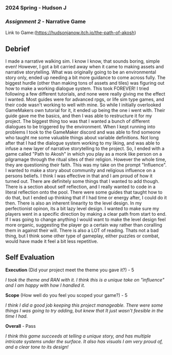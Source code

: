 ### **2024 Spring** - Hudson J
### *Assignment 2* - Narrative Game
Link to Game:(https://hudsonjanow.itch.io/the-path-of-akosh)


## **Debrief**
I made a narrative walking sim. I know I know, that sounds boring, simple even! However, I got a bit carried away when it came to making assets and narrative storytelling. What was originally going to be an environmental story only, ended up needing a bit more guidance to come across fully. The biggest hurdle (other than making tons of assets and tiles) was figuring out how to make a working dialogue system. This took FOREVER! I tried following a few different tutorials, and none were really giving me the effect I wanted. Most guides were for advanced rpgs, or life sim type games, and their code wasn't working to well with mine. So while I initially overlooked GameMakers own tutorial for it, it ended up being the one i went with. Their guide gave me the basics, and then I was able to restructure it for my project. The biggest thing too was that I wanted a bunch of different dialogues to be triggered by the environment. When I kept running into problems I took to the GameMaker discord and was able to find someone who taught me some valuable things about variable definitions. Not long after that I had the dialogue system working to my liking, and was able to infuse a new layer of narrative storytelling to the project. So, I ended with a game called "Path to Akosh" in which you play as a monk like person on a pilgramage through the ritual sites of their religion. However the whole time, they are questioning their faith. This was my take on the prompt "Influence". I wanted to make a story about community and religious influence on a persons beliefs. I think I was effective in that and I am proud of how it turned out. There are definitely some things that I wanted to add though. There is a section about self reflection, and I really wanted to code in a literal reflection onto the pool. There were some guides that taught how to do that, but I ended up thinking that if I had time or energy after, I could do it then. There is also an inherent linearity to the level design. In my perfectionist opinon, its a bit lazy level design. I wanted to make sure my players went in a specific direction by making a clear path from start to end. If I was going to change anything I would want to make the level design feel more organic, suggesting the player go a certain way rather than coralling them in against their will. There is also a LOT of reading. Thats not a bad thing, but I think some other type of gameplay, either puzzles or combat, would have made it feel a bit less repetitive. 



## **Self Evaluation**

**Execution** (Did your project meet the theme you gave it?) - 5

*I took the theme and RAN with it. I think this is a unique take on "influence" and I am happy with how I handled it.*


**Scope** (How well do you feel you scoped your game?) - 5


*I think I did a good job keeping this project manageable. There were some things I was going to try adding, but knew that It just wasn't feesible in the time I had.*


**Overall** - Pass


*I think this game succeeds at telling a unique story, and has multiple intricate systems under the surface. It also has visuals I am very proud of, and a clear tone to its design!*
